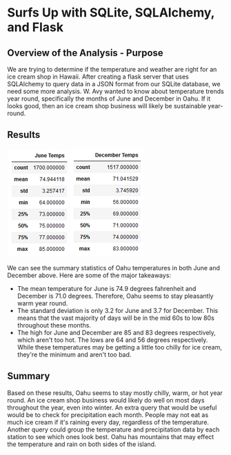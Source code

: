 # Surfs Up with SQLite, SQLAlchemy, and Flask

## Overview of the Analysis - Purpose

We are trying to determine if the temperature and weather are right for an ice cream shop in Hawaii. After creating a flask server that uses SQLAlchemy to query data in a JSON format from our SQLite database, we need some more analysis. W. Avy wanted to know about temperature trends year round, specifically the months of June and December in Oahu. If it looks good, then an ice cream shop business will likely be sustainable year-round. 

## Results

![June Temps](Images/June_Temps.png) ![December Temps](Images/December_Temps.png)

We can see the summary statistics of Oahu temperatures in both June and December above. Here are some of the major takeaways:
  - The mean temperature for June is 74.9 degrees fahrenheit and December is 71.0 degrees. Therefore, Oahu seems to stay pleasantly warm year round. 
  - The standard deviation is only 3.2 for June and 3.7 for December. This means that the vast majority of days will be in the mid 60s to low 80s throughout these months. 
  - The high for June and December are 85 and 83 degrees respectively, which aren't too hot. The lows are 64 and 56 degrees respectively. While these temperatures may be getting a little too chilly for ice cream, they're the minimum and aren't too bad. 

## Summary

Based on these results, Oahu seems to stay mostly chilly, warm, or hot year round. An ice cream shop business would likely do well on most days throughout the year, even into winter. An extra query that would be useful would be to check for precipitation each month. People may not eat as much ice cream if it's raining every day, regardless of the temperature. Another query could group the temperature and precipitation data by each station to see which ones look best. Oahu has mountains that may effect the temperature and rain on both sides of the island. 
